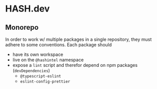# HASH.dev

## Monorepo
In order to work w/ multiple packages in a single repository, they must adhere to some conventions.
Each package should

- have its own workspace
- live on the `@hashintel` namespace
- expose a `lint` script and therefor depend on npm packages (`devDependencies`)
  - `@typescript-eslint`
  - `eslint-config-prettier`

